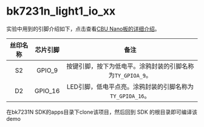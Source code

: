 # bk7231n_light1_io_xx

实验中用到的引脚介绍如下，点击查看[CBU Nano板的详细介绍](https://developer.tuya.com/cn/docs/iot/tuya-sandwich-wifi-and-ble-soc-board-BK7231N?id=Kao72e6net3bs)。


| 丝印名称 | 芯片引脚 |                            备注                            |
| :------: | :------: | :--------------------------------------------------------: |
|    S2    |  GPIO_9  | 按键引脚，按下为低电平。涂鸦封装的引脚名称为`TY_GPIOA_9`。 |
|    D2    | GPIO_16  |  LED引脚，低电平点亮。涂鸦封装的引脚名称为`TY_GPIOA_16`。  |

在bk7231N SDK的apps目录下clone该项目，然后回到 SDK 的根目录即可编译该demo
